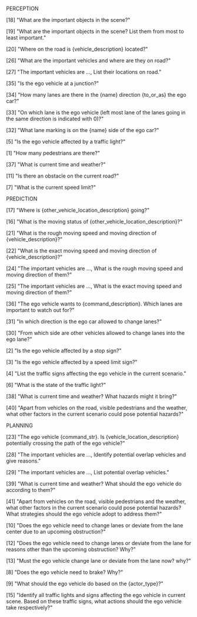 PERCEPTION

[18] "What are the important objects in the scene?"

[19] "What are the important objects in the scene? List them from most to least important."

[20] "Where on the road is {vehicle_description} located?"

[26] "What are the important vehicles and where are they on road?"

[27] "The important vehicles are ..., List their locations on road."

[35] "Is the ego vehicle at a junction?"

[34] "How many lanes are there in the {name} direction {to_or_as} the ego car?"

[33] "On which lane is the ego vehicle (left most lane of the lanes going in the same direction is indicated with 0)?"

[32] "What lane marking is on the {name} side of the ego car?"

[5] "Is the ego vehicle affected by a traffic light?"

[1] "How many pedestrians are there?"

[37] "What is current time and weather?"

[11] "Is there an obstacle on the current road?"

[7] "What is the current speed limit?"

PREDICTION

[17] "Where is {other_vehicle_location_description} going?"

[16] "What is the moving status of {other_vehicle_location_description}?"

[21] "What is the rough moving speed and moving direction of {vehicle_description}?"

[22] "What is the exact moving speed and moving direction of {vehicle_description}?"

[24] "The important vehicles are ..., What is the rough moving speed and moving direction of them?"

[25] "The important vehicles are ..., What is the exact moving speed and moving direction of them?"

[36] "The ego vehicle wants to {command_description}. Which lanes are important to watch out for?"

[31] "In which direction is the ego car allowed to change lanes?"

[30] "From which side are other vehicles allowed to change lanes into the ego lane?"

[2] "Is the ego vehicle affected by a stop sign?"

[3] "Is the ego vehicle affected by a speed limit sign?"

[4] "List the traffic signs affecting the ego vehicle in the current scenario."

[6] "What is the state of the traffic light?"

[38] "What is current time and weather? What hazards might it bring?"

[40] "Apart from vehicles on the road, visible pedestrians and the weather, what other factors in the current scenario could pose potential hazards?"

PLANNING

[23] "The ego vehicle {command_str}. Is {vehicle_location_description} potentially crossing the path of the ego vehicle?"

[28] "The important vehicles are ..., Identify potential overlap vehicles and give reasons."

[29] "The important vehicles are ..., List potential overlap vehicles."

[39] "What is current time and weather? What should the ego vehicle do according to them?"

[41] "Apart from vehicles on the road, visible pedestrians and the weather, what other factors in the current scenario could pose potential hazards? What strategies should the ego vehicle adopt to address them?"

[10] "Does the ego vehicle need to change lanes or deviate from the lane center due to an upcoming obstruction?"

[12] "Does the ego vehicle need to change lanes or deviate from the lane for reasons other than the upcoming obstruction? Why?"

[13] "Must the ego vehicle change lane or deviate from the lane now? why?"

[8] "Does the ego vehicle need to brake? Why?"

[9] "What should the ego vehicle do based on the {actor_type}?"

[15] "Identify all traffic lights and signs affecting the ego vehicle in current scene. Based on these traffic signs, what actions should the ego vehicle take respectively?"